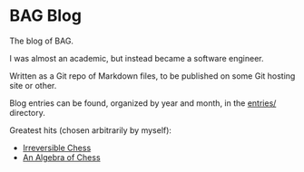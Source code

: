 # BAG Blog

The blog of BAG.

I was almost an academic, but instead became a software engineer.

Written as a Git repo of Markdown files, to be published on some Git hosting site or other.

Blog entries can be found, organized by year and month, in the [entries/](entries/) directory.

Greatest hits (chosen arbitrarily by myself):
* [Irreversible Chess](entries/2025/jul/irreversible_chess.md)
* [An Algebra of Chess](entries/2025/jul/algebra_of_chess.md)
